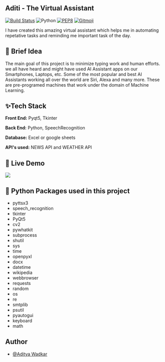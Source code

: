 
## Aditi - The Virtual Assistant
[![Build Status](https://travis-ci.org/swapagarwal/JARVIS-on-Messenger.svg?branch=master)](https://travis-ci.org/swapagarwal/JARVIS-on-Messenger)
![Python](https://img.shields.io/badge/python-3.7-blue.svg)
[![PEP8](https://img.shields.io/badge/code%20style-pep8-orange.svg)](https://www.python.org/dev/peps/pep-0008/)
[![Gitmoji](https://img.shields.io/badge/gitmoji-%20🚀%20🐳-FFDD67.svg)](https://gitmoji.carloscuesta.me)

I have created this amazing virtual assistant which helps me in automating repetative tasks and reminding me important task of the day.


## 🚀 Brief Idea
The main goal of this project is to minimize typing work and human efforts. we all 
have heard and might have used AI Assistant apps on our Smartphones, Laptops, etc. Some 
of the most popular and best AI Assistants working all over the world are Siri, Alexa and 
many more. These are pre-programed machines that work under the domain of Machine 
Learning.

## ✨Tech Stack

**Front End:** Pyqt5, Tkinter

**Back End:** Python, SpeechRecognition

**Database:** Excel or google sheets

**API's used:** NEWS API and WEATHER API

## 🔴 Live Demo
[<img src="https://user-images.githubusercontent.com/67093170/197148140-8b3fd6b6-beee-44d9-aaee-8a276692d564.png">](https://www.youtube.com/watch?v=kOuUe4qTtaY&list=PLPpQfM8osfzwH4xHR_lyhkN3asYRzhyqa&index=1&t=6s&ab_channel=ProjectMaker)



## 🎨 Python Packages used in this project

- pyttsx3
- speech_recognition
- tkinter
- PyQt5
- cv2
- pywhatkit
- subprocess
- shutil
- sys
- time
- openpyxl
- docx
- datetime
- wikipedia
- webbrowser
- requests
- random
- os
- re
- smtplib
- psutil
- pyautogui
- keyboard
- math

## Author

- [@Aditya Wadkar](https://www.github.com/AdityaWadkar)

